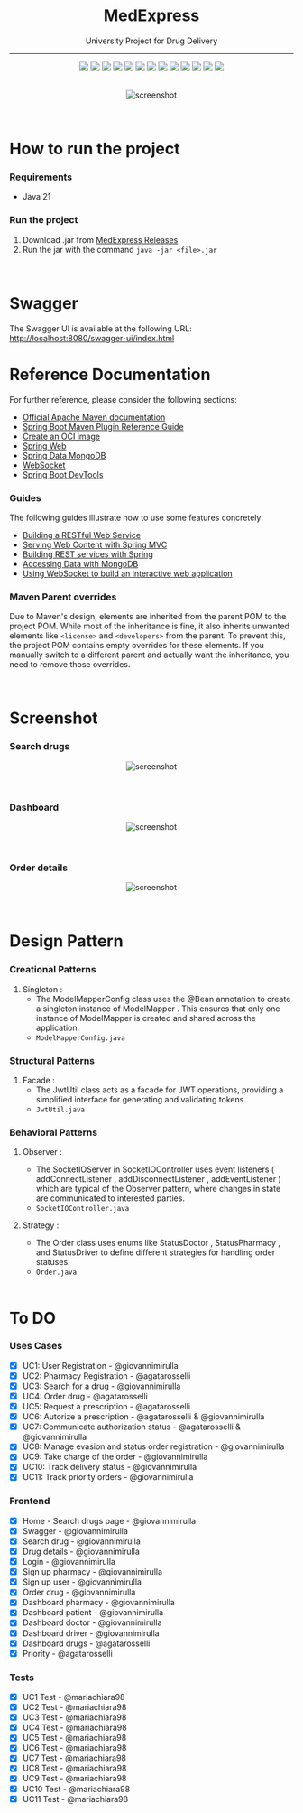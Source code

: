 <h1 align="center">MedExpress</h1>
<p align="center">
  University Project for Drug Delivery
</p>

---

<div align="center">
  <!-- Java -->
  <img src="https://img.shields.io/badge/Java-21-%23ED8B00.svg?logo=openjdk&logoColor=white"/>
  <!-- Spring Boot -->
  <img src="https://img.shields.io/badge/Spring%20Boot-3.4.2-%236DB33F.svg?logo=springboot&logoColor=white"/>
  <!-- Maven -->
  <img src="https://img.shields.io/badge/Maven-3.8.6-C71A36.svg?logo=apachemaven&logoColor=white"/>
  <!-- MongoDB -->
  <img src="https://img.shields.io/badge/MongoDB-%2347A248.svg?logo=mongodb&logoColor=white"/>
  <!-- Socket.io -->
  <img src="https://img.shields.io/badge/Socket.io-2.0.12-%23000000.svg?logo=socket.io&logoColor=white"/>
  <!-- Tailwind CSS -->
  <img src="https://img.shields.io/badge/TailwindCSS-3.4.1-%2338B2AC.svg?logo=tailwindcss&logoColor=white"/>
  <!-- TypeScript -->
  <img src="https://img.shields.io/badge/TypeScript-5.0.0-%23007ACC.svg?logo=typescript&logoColor=white"/>
  <!-- JUnit -->
  <img src="https://img.shields.io/badge/JUnit-5.10.0-%2325A162.svg?logo=junit5&logoColor=white"/>
  <!-- Reactor Test -->
  <img src="https://img.shields.io/badge/Reactor%20Test-3.5.10-%2361DAFB.svg?logo=reactivex&logoColor=white"/>
  <!-- Spring Security -->
  <img src="https://img.shields.io/badge/Spring%20Security-6.4.4-%236DB33F.svg?logo=springsecurity&logoColor=white"/>
  <!-- JJWT -->
  <img src="https://img.shields.io/badge/JJWT-0.12.6-%23D63AFF.svg?logo=jsonwebtokens&logoColor=white"/>
  <!-- SpringDoc -->
  <img src="https://img.shields.io/badge/SpringDoc-2.8.4-%236DB33F.svg?logo=swagger&logoColor=white"/>
  <!-- dotenv -->
  <img src="https://img.shields.io/badge/dotenv-4.0.0-%2348C774.svg?logo=dotenv&logoColor=white"/>
</div>
<br>

<p align="center">
<img src="docs/images/home.png" alt="screenshot">
</p><br>

# How to run the project

### Requirements

- Java 21

### Run the project

1. Download .jar from [MedExpress Releases](https://github.com/giovannimirulla/MedExpress/releases)
2. Run the jar with the command `java -jar <file>.jar`

<br>

# Swagger

The Swagger UI is available at the following URL: [http://localhost:8080/swagger-ui/index.html](http://localhost:8080/swagger-ui/index.html)
<br>

# Reference Documentation

For further reference, please consider the following sections:

- [Official Apache Maven documentation](https://maven.apache.org/guides/index.html)
- [Spring Boot Maven Plugin Reference Guide](https://docs.spring.io/spring-boot/3.4.2/maven-plugin)
- [Create an OCI image](https://docs.spring.io/spring-boot/3.4.2/maven-plugin/build-image.html)
- [Spring Web](https://docs.spring.io/spring-boot/3.4.2/reference/web/servlet.html)
- [Spring Data MongoDB](https://docs.spring.io/spring-boot/3.4.2/reference/data/nosql.html#data.nosql.mongodb)
- [WebSocket](https://docs.spring.io/spring-boot/3.4.2/reference/messaging/websockets.html)
- [Spring Boot DevTools](https://docs.spring.io/spring-boot/3.4.2/reference/using/devtools.html)

### Guides

The following guides illustrate how to use some features concretely:

- [Building a RESTful Web Service](https://spring.io/guides/gs/rest-service/)
- [Serving Web Content with Spring MVC](https://spring.io/guides/gs/serving-web-content/)
- [Building REST services with Spring](https://spring.io/guides/tutorials/rest/)
- [Accessing Data with MongoDB](https://spring.io/guides/gs/accessing-data-mongodb/)
- [Using WebSocket to build an interactive web application](https://spring.io/guides/gs/messaging-stomp-websocket/)

### Maven Parent overrides

Due to Maven's design, elements are inherited from the parent POM to the project POM.
While most of the inheritance is fine, it also inherits unwanted elements like `<license>` and `<developers>` from the parent.
To prevent this, the project POM contains empty overrides for these elements.
If you manually switch to a different parent and actually want the inheritance, you need to remove those overrides.

<br>

# Screenshot

### Search drugs
<p align="center">
<img src="docs/images/search.png" alt="screenshot">
</p><br>

### Dashboard
<p align="center">
<img src="docs/images/dashboard.png" alt="screenshot">
</p><br>

### Order details
<p align="center">
<img src="docs/images/modal.png" alt="screenshot">
</p><br>

# Design Pattern

### Creational Patterns

1. Singleton :
   - The ModelMapperConfig class uses the @Bean annotation to create a singleton instance of ModelMapper . This ensures that only one instance of ModelMapper is created and shared across the application.
   - `ModelMapperConfig.java`

### Structural Patterns

1. Facade :
   - The JwtUtil class acts as a facade for JWT operations, providing a simplified interface for generating and validating tokens.
   - `JwtUtil.java`

### Behavioral Patterns

1. Observer :

   - The SocketIOServer in SocketIOController uses event listeners ( addConnectListener , addDisconnectListener , addEventListener ) which are typical of the Observer pattern, where changes in state are communicated to interested parties.
   - `SocketIOController.java`

2. Strategy :

   - The Order class uses enums like StatusDoctor , StatusPharmacy , and StatusDriver to define different strategies for handling order statuses.
   - `Order.java`

   <br>

# To DO

### Uses Cases

- [x] UC1: User Registration - @giovannimirulla
- [x] UC2: Pharmacy Registration - @agatarosselli
- [x] UC3: Search for a drug - @giovannimirulla
- [x] UC4: Order drug - @agatarosselli
- [x] UC5: Request a prescription - @agatarosselli
- [x] UC6: Autorize a prescription - @agatarosselli & @giovannimirulla
- [x] UC7: Communicate authorization status - @agatarosselli & @giovannimirulla
- [x] UC8: Manage evasion and status order registration - @giovannimirulla
- [x] UC9: Take charge of the order - @giovannimirulla
- [x] UC10: Track delivery status - @giovannimirulla
- [x] UC11: Track priority orders - @giovannimirulla

### Frontend

- [x] Home - Search drugs page - @giovannimirulla
- [x] Swagger - @giovannimirulla
- [x] Search drug - @giovannimirulla
- [x] Drug details - @giovannimirulla
- [x] Login - @giovannimirulla
- [x] Sign up pharmacy - @giovannimirulla
- [x] Sign up user - @giovannimirulla
- [x] Order drug - @giovannimirulla
- [x] Dashboard pharmacy - @giovannimirulla
- [x] Dashboard patient - @giovannimirulla
- [x] Dashboard doctor - @giovannimirulla
- [x] Dashboard driver - @giovannimirulla
- [x] Dashboard drugs - @agatarosselli
- [x] Priority - @agatarosselli

### Tests

- [x] UC1 Test - @mariachiara98
- [x] UC2 Test - @mariachiara98
- [x] UC3 Test - @mariachiara98
- [x] UC4 Test - @mariachiara98
- [x] UC5 Test - @mariachiara98
- [x] UC6 Test - @mariachiara98
- [x] UC7 Test - @mariachiara98
- [x] UC8 Test - @mariachiara98
- [x] UC9 Test - @mariachiara98
- [x] UC10 Test - @mariachiara98
- [x] UC11 Test - @mariachiara98
